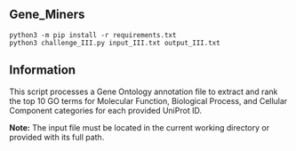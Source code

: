 ## Gene_Miners
```
python3 -m pip install -r requirements.txt
python3 challenge_III.py input_III.txt output_III.txt
```
## Information
This script processes a Gene Ontology annotation file to extract and rank the top 10 GO terms for Molecular Function, Biological Process, and Cellular Component categories for each provided UniProt ID. 

**Note:** The input file must be located in the current working directory or provided with its full path.
